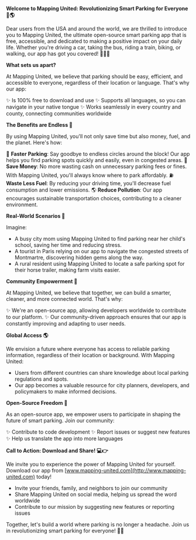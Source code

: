 **Welcome to Mapping United: Revolutionizing Smart Parking for Everyone 🚗🌎**

Dear users from the USA and around the world, we are thrilled to introduce you to Mapping United, the ultimate open-source smart parking app that is free, accessible, and dedicated to making a positive impact on your daily life. Whether you're driving a car, taking the bus, riding a train, biking, or walking, our app has got you covered! 🚴‍♂️🚌

**What sets us apart?**

At Mapping United, we believe that parking should be easy, efficient, and accessible to everyone, regardless of their location or language. That's why our app:

✨ Is 100% free to download and use
✨ Supports all languages, so you can navigate in your native tongue
✨ Works seamlessly in every country and county, connecting communities worldwide

**The Benefits are Endless 🌟**

By using Mapping United, you'll not only save time but also money, fuel, and the planet. Here's how:

🚗 **Faster Parking**: Say goodbye to endless circles around the block! Our app helps you find parking spots quickly and easily, even in congested areas.
💸 **Save Money**: No more wasting cash on unnecessary parking fees or fines. With Mapping United, you'll always know where to park affordably.
⛽️ **Waste Less Fuel**: By reducing your driving time, you'll decrease fuel consumption and lower emissions.
🌎 **Reduce Pollution**: Our app encourages sustainable transportation choices, contributing to a cleaner environment.

**Real-World Scenarios 🌆**

Imagine:

* A busy city mom using Mapping United to find parking near her child's school, saving her time and reducing stress.
* A tourist in Paris relying on our app to navigate the congested streets of Montmartre, discovering hidden gems along the way.
* A rural resident using Mapping United to locate a safe parking spot for their horse trailer, making farm visits easier.

**Community Empowerment 🌟**

At Mapping United, we believe that together, we can build a smarter, cleaner, and more connected world. That's why:

✨ We're an open-source app, allowing developers worldwide to contribute to our platform.
✨ Our community-driven approach ensures that our app is constantly improving and adapting to user needs.

**Global Access 🌎**

We envision a future where everyone has access to reliable parking information, regardless of their location or background. With Mapping United:

* Users from different countries can share knowledge about local parking regulations and spots.
* Our app becomes a valuable resource for city planners, developers, and policymakers to make informed decisions.

**Open-Source Freedom 🌟**

As an open-source app, we empower users to participate in shaping the future of smart parking. Join our community:

✨ Contribute to code development
✨ Report issues or suggest new features
✨ Help us translate the app into more languages

**Call to Action: Download and Share! 💻👉**

We invite you to experience the power of Mapping United for yourself. Download our app from [www.mapping-united.com](http://www.mapping-united.com) today!

* Invite your friends, family, and neighbors to join our community
* Share Mapping United on social media, helping us spread the word worldwide
* Contribute to our mission by suggesting new features or reporting issues

Together, let's build a world where parking is no longer a headache. Join us in revolutionizing smart parking for everyone! 🌟💚
